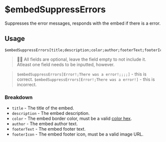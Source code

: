 # $embedSuppressErrors
Suppresses the error messages, responds with the embed if there is a error.

## Usage
```
$embedSuppressErrors[title;description;color;author;footerText;footerIcon]
``` 
> 🧙‍♂️ All fields are optional, leave the field empty to not include it. Atleast one field needs to be inputted, however.

> `$embedSuppressErrors[Error!;There was a error!;;;;]` - this is correct. `$embedSuppressErrors[Error!;There was a error!]` - this is incorrect.

### Breakdown
- `title` - The title of the embed.
- `description` - The embed description.
- `color` - The embed border color, must be a valid [color hex](https://htmlcolorcodes.com/color-picker).
- `author` - The embed author text.
- `footerText` - The embed footer text.
- `footerIcon` - The embed footer icon, must be a valid image URL.
